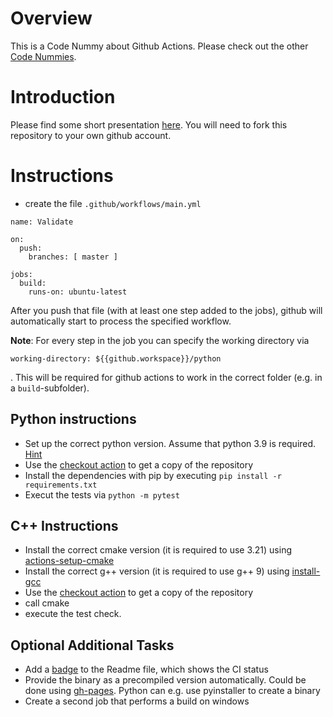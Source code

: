 # Overview

This is a Code Nummy about Github Actions. Please check out the
other [Code Nummies](https://github.com/Laguna1989/CodeNummies_Overview).

# Introduction

Please find some short presentation [here](https://docs.google.com/presentation/d/1vmMu76I2omW6LNN7hPXUzOnCzCxcCFuMzDbzJVC1AT0/edit?usp=sharing). You will need to fork this repository to your own github account.


# Instructions

* create the file `.github/workflows/main.yml`

```
name: Validate

on:
  push:
    branches: [ master ]

jobs:
  build:
    runs-on: ubuntu-latest
```

After you push that file (with at least one step added to the jobs), github will automatically 
start to process the specified workflow.

**Note**: For every step in the job you can specify the working directory via
```
working-directory: ${{github.workspace}}/python
```
. This will be required for github actions to work in the correct folder (e.g. in a `build`-subfolder).

## Python instructions

* Set up the correct python version. Assume that python
  3.9 is required. [Hint](https://github.com/actions/setup-python)
* Use the [checkout action](https://github.com/actions/checkout) to get a copy of the repository
* Install the dependencies with pip by executing `pip install -r requirements.txt`
* Execut the tests via `python -m pytest`

## C++ Instructions

* Install the correct cmake version (it is required to use 3.21)
  using [actions-setup-cmake](https://github.com/marketplace/actions/actions-setup-cmake)
* Install the correct g++ version  (it is required to use g++ 9) using [install-gcc](https://github.com/marketplace/actions/install-gcc)
* Use the [checkout action](https://github.com/actions/checkout) to get a copy of the repository
* call cmake
* execute the test
check.

## Optional Additional Tasks

* Add
  a [badge](https://docs.github.com/en/actions/monitoring-and-troubleshooting-workflows/adding-a-workflow-status-badge)
  to the Readme file, which shows the CI status
* Provide the binary as a precompiled version automatically. Could be done
  using [gh-pages](https://github.com/peaceiris/actions-gh-pages). Python can e.g. use pyinstaller to create a binary
* Create a second job that performs a build on windows
